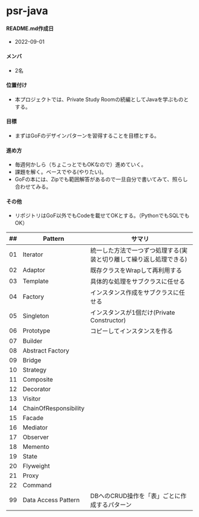 # psr-java
#### README.md作成日
- 2022-09-01

#### メンバ
- 2名

#### 位置付け
- 本プロジェクトでは、Private Study Roomの続編としてJavaを学ぶものとする。

#### 目標
- まずはGoFのデザインパターンを習得することを目標とする。

#### 進め方
- 毎週何かしら（ちょこっとでもOKなので）進めていく。
- 課題を解く。ベースでやる(やりたい)。
- GoFの本には、Zipでも範囲解答があるので一旦自分で書いてみて、照らし合わせてみる。

#### その他
- リポジトリはGoF以外でもCodeを載せてOKとする。（PythonでもSQLでもOK）


| ## |  Pattern   | サマリ |
|----|--------------|-|
| 01 | Iterator     |統一した方法で一つずつ処理する(実装と切り離して繰り返し処理できる)|
| 02 | Adaptor      |既存クラスをWrapして再利用する|
| 03 | Template     |具体的な処理をサブクラスに任せる|
| 04 | Factory      |インスタンス作成をサブクラスに任せる|
| 05 | Singleton    |インスタンスが1個だけ(Private Constructor)|
| 06 | Prototype    |コピーしてインスタンスを作る|
| 07 | Builder      ||
| 08 | Abstract Factory  ||
| 09 | Bridge       ||
| 10 | Strategy     ||
| 11 | Composite    ||
| 12 | Decorator    ||
| 13 | Visitor      ||
| 14 | ChainOfResponsibility ||
| 15 | Facade       ||
| 16 | Mediator     ||
| 17 | Observer     ||
| 18 | Memento      ||
| 19 | State        ||
| 20 | Flyweight    ||
| 21 | Proxy        ||
| 22 | Command      ||
| 99 | Data Access Pattern | DBへのCRUD操作を「表」ごとに作成するパターン |